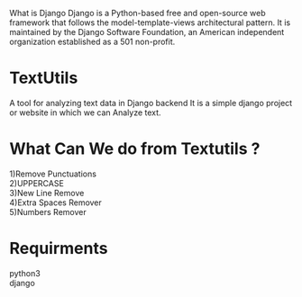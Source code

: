 What is Django
Django is a Python-based free and open-source web framework that follows the model-template-views architectural pattern. 
It is maintained by the Django Software Foundation, an American independent organization established as a 501 non-profit.

# TextUtils
A tool for analyzing text data in Django backend
It is a simple django project or website in which we can Analyze text.

<h1>What Can We do from Textutils ?</h1>
1)Remove Punctuations<br>
2)UPPERCASE<br>
3)New Line Remove<br>
4)Extra Spaces Remover<br>
5)Numbers Remover

<h1>Requirments</h1>
python3<br>
django<br>
